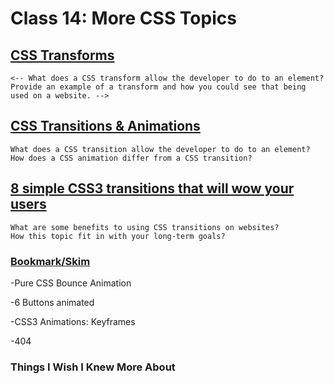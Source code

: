 # Class 14: More CSS Topics

## [CSS Transforms]()

    <-- What does a CSS transform allow the developer to do to an element?
    Provide an example of a transform and how you could see that being used on a website. -->

## [CSS Transitions & Animations]()

    What does a CSS transition allow the developer to do to an element?
    How does a CSS animation differ from a CSS transition?

## [8 simple CSS3 transitions that will wow your users]()

    What are some benefits to using CSS transitions on websites?
    How this topic fit in with your long-term goals?

### [Bookmark/Skim]()

-Pure CSS Bounce Animation

-6 Buttons animated

-CSS3 Animations: Keyframes

-404

### Things I Wish I Knew More About
